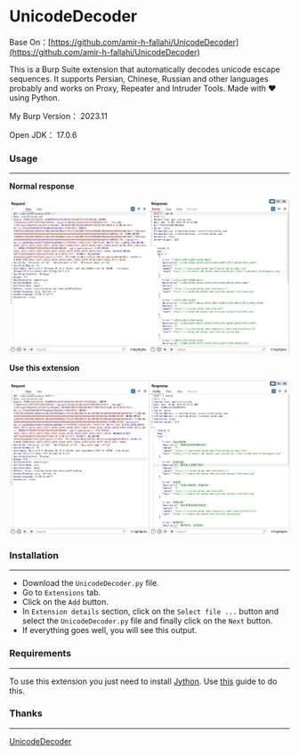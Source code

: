 # UnicodeDecoder

Base On：[https://github.com/amir-h-fallahi/UnicodeDecoder](https://github.com/amir-h-fallahi/UnicodeDecoder)

This is a Burp Suite extension that automatically decodes unicode escape sequences. It supports Persian, Chinese, Russian and other languages probably and works on Proxy, Repeater and Intruder Tools. Made with ❤️ using Python.

My Burp Version： 2023.11

Open JDK： 17.0.6

### Usage

----

**Normal response**

![before](https://github.com/daliang987/UnicodeDecoder/blob/master/img/before.png)

**Use this extension**

![after](https://github.com/daliang987/UnicodeDecoder/blob/master/img/after.png)

### Installation

---

- Download the `UnicodeDecoder.py` file.
- Go to `Extensions` tab.
- Click on the `Add` button.
- In `Extension details` section, click on the `Select file ...` button and select the `UnicodeDecoder.py` file and finally click on the `Next` button.
- If everything goes well, you will see this output.



### Requirements

---

To use this extension you just need to install [Jython](https://www.jython.org/download). Use [this](https://portswigger.net/burp/documentation/desktop/extensions/installing-extensions) guide to do this.

### Thanks

---

[UnicodeDecoder](https://github.com/amir-h-fallahi/UnicodeDecoder)